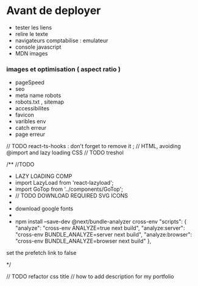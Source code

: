 # Avant de deployer
- tester les liens
- relire le texte
- navigateurs comptabilise  : emulateur
- console javascript
- MDN images 
### images et optimisation ( aspect ratio )
- pageSpeed
- seo
- meta name robots
- robots.txt , sitemap
- accessibilites
- favicon
- varibles env
- catch erreur
- page erreur



// TODO react-ts-hooks : don't forget to remove it ;
// HTML, avoiding @import and lazy loading CSS
// TODO treshol

/** //TODO
 * LAZY LOADING COMP
 * import LazyLoad from 'react-lazyload';
 * import GoTop from '../components/GoTop';
<LazyLoad offset={100}> <Footer /></LazyLoad>
 * // TODO DOWNLOAD REQUIRED SVG ICONS 
 * 
 *  download google fonts
 * 
 * npm install –save-dev @next/bundle-analyzer cross-env
"scripts": {
    "analyze": "cross-env ANALYZE=true next build",
    "analyze:server": "cross-env BUNDLE_ANALYZE=server next build",
    "analyze:browser": "cross-env BUNDLE_ANALYZE=browser next build"
  },

  set the prefetch link to false
 
  <Head>
<title>My Clothing Store</title>
<meta name="description" content="Come to my store for great apparel!" />
<meta property="og:title" content="My Clothing Store" />
<meta property="og:description" content="Come to my store for great apparel!" />
<meta property="og:url" content="https://myclothingstore.com/" />
<meta property="og:type" content="website" />
<link rel="icon" href="/favicon.ico" />
</Head>

<meta name="description" content="">
 */

// TODO refactor css title
// how to add description for my portfolio